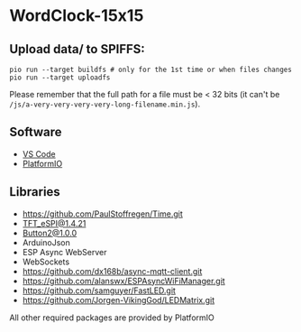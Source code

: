 # WordClock-15x15

## Upload data/ to SPIFFS:

```
pio run --target buildfs # only for the 1st time or when files changes
pio run --target uploadfs
```

Please remember that the full path for a file must be < 32 bits (it can't be `/js/a-very-very-very-very-long-filename.min.js`).

## Software

* [VS Code](https://code.visualstudio.com/download)
* [PlatformIO](https://platformio.org/)

## Libraries

* https://github.com/PaulStoffregen/Time.git
* TFT_eSPI@1.4.21    
* Button2@1.0.0
* ArduinoJson
* ESP Async WebServer
* WebSockets
* https://github.com/dx168b/async-mqtt-client.git
* https://github.com/alanswx/ESPAsyncWiFiManager.git
* https://github.com/samguyer/FastLED.git
* https://github.com/Jorgen-VikingGod/LEDMatrix.git

All other required packages are provided by PlatformIO
